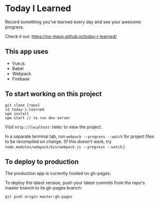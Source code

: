 # Today I Learned

Record something you've learned every day and see your awesome progress.

Check it out: https://no-mayo.github.io/today-i-learned/

## This app uses

* Vue.js
* Babel
* Webpack
* Firebase

## To start working on this project

```
git clone [repo]
cd today-i-learned
npm install
npm start // to run dev server
```

Visit `http://localhost:5000/` to view the project.

In a separate terminal tab, run `webpack --progress --watch` for project files to be recompiled on change. (If this doesn't work, try `node_modules/webpack/bin/webpack.js --progress --watch`.)

## To deploy to production

The production app is currently hosted on gh-pages.

To deploy the latest version, push your latest commits from the repo's master branch to its gh-pages branch:

```
git push origin master:gh-pages
```